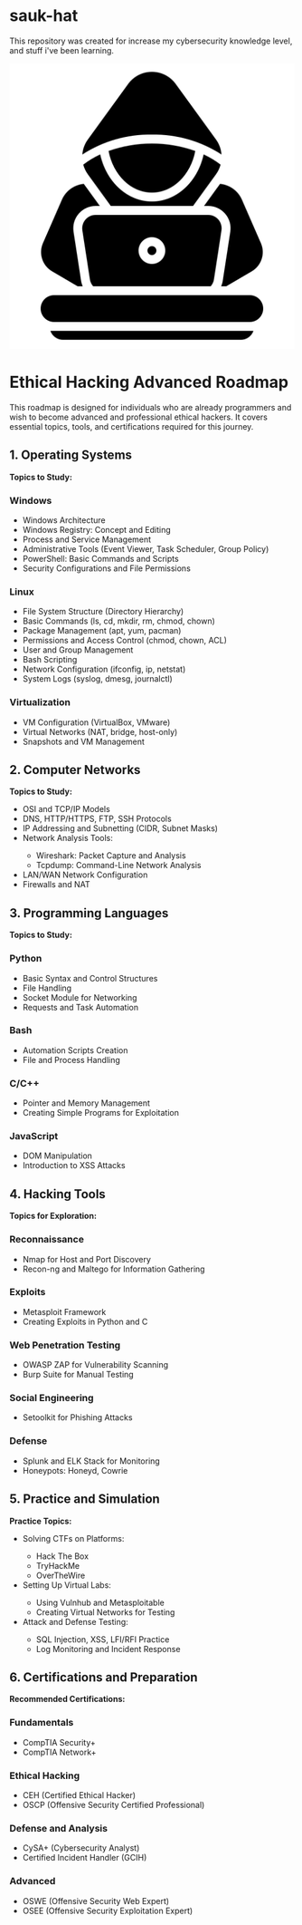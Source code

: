 # sauk-hat
This repository was created for increase my cybersecurity knowledge level, and stuff i've been learning.

<!DOCTYPE html>
<html lang="en">
<head>
    <meta charset="UTF-8">
    <meta name="viewport" content="width=device-width, initial-scale=1.0">
</head>
<body>
<p align="center">
  <img src="assets/iconRepo.png">
</p>
<h1>Ethical Hacking Advanced Roadmap</h1>
<p>This roadmap is designed for individuals who are already programmers and wish to become advanced and professional ethical hackers. It covers essential topics, tools, and certifications required for this journey.</p>

<h2>1. Operating Systems</h2>
<p><strong>Topics to Study:</strong></p>

<h3>Windows</h3>
<ul>
    <li>Windows Architecture</li>
    <li>Windows Registry: Concept and Editing</li>
    <li>Process and Service Management</li>
    <li>Administrative Tools (Event Viewer, Task Scheduler, Group Policy)</li>
    <li>PowerShell: Basic Commands and Scripts</li>
    <li>Security Configurations and File Permissions</li>
</ul>

<h3>Linux</h3>
<ul>
    <li>File System Structure (Directory Hierarchy)</li>
    <li>Basic Commands (ls, cd, mkdir, rm, chmod, chown)</li>
    <li>Package Management (apt, yum, pacman)</li>
    <li>Permissions and Access Control (chmod, chown, ACL)</li>
    <li>User and Group Management</li>
    <li>Bash Scripting</li>
    <li>Network Configuration (ifconfig, ip, netstat)</li>
    <li>System Logs (syslog, dmesg, journalctl)</li>
</ul>

<h3>Virtualization</h3>
<ul>
    <li>VM Configuration (VirtualBox, VMware)</li>
    <li>Virtual Networks (NAT, bridge, host-only)</li>
    <li>Snapshots and VM Management</li>
</ul>

<h2>2. Computer Networks</h2>
<p><strong>Topics to Study:</strong></p>
<ul>
    <li>OSI and TCP/IP Models</li>
    <li>DNS, HTTP/HTTPS, FTP, SSH Protocols</li>
    <li>IP Addressing and Subnetting (CIDR, Subnet Masks)</li>
    <li>Network Analysis Tools:</li>
    <ul>
        <li>Wireshark: Packet Capture and Analysis</li>
        <li>Tcpdump: Command-Line Network Analysis</li>
    </ul>
    <li>LAN/WAN Network Configuration</li>
    <li>Firewalls and NAT</li>
</ul>

<h2>3. Programming Languages</h2>
<p><strong>Topics to Study:</strong></p>

<h3>Python</h3>
<ul>
    <li>Basic Syntax and Control Structures</li>
    <li>File Handling</li>
    <li>Socket Module for Networking</li>
    <li>Requests and Task Automation</li>
</ul>

<h3>Bash</h3>
<ul>
    <li>Automation Scripts Creation</li>
    <li>File and Process Handling</li>
</ul>

<h3>C/C++</h3>
<ul>
    <li>Pointer and Memory Management</li>
    <li>Creating Simple Programs for Exploitation</li>
</ul>

<h3>JavaScript</h3>
<ul>
    <li>DOM Manipulation</li>
    <li>Introduction to XSS Attacks</li>
</ul>

<h2>4. Hacking Tools</h2>
<p><strong>Topics for Exploration:</strong></p>

<h3>Reconnaissance</h3>
<ul>
    <li>Nmap for Host and Port Discovery</li>
    <li>Recon-ng and Maltego for Information Gathering</li>
</ul>

<h3>Exploits</h3>
<ul>
    <li>Metasploit Framework</li>
    <li>Creating Exploits in Python and C</li>
</ul>

<h3>Web Penetration Testing</h3>
<ul>
    <li>OWASP ZAP for Vulnerability Scanning</li>
    <li>Burp Suite for Manual Testing</li>
</ul>

<h3>Social Engineering</h3>
<ul>
    <li>Setoolkit for Phishing Attacks</li>
</ul>

<h3>Defense</h3>
<ul>
    <li>Splunk and ELK Stack for Monitoring</li>
    <li>Honeypots: Honeyd, Cowrie</li>
</ul>

<h2>5. Practice and Simulation</h2>
<p><strong>Practice Topics:</strong></p>
<ul>
    <li>Solving CTFs on Platforms:</li>
    <ul>
        <li>Hack The Box</li>
        <li>TryHackMe</li>
        <li>OverTheWire</li>
    </ul>
    <li>Setting Up Virtual Labs:</li>
    <ul>
        <li>Using Vulnhub and Metasploitable</li>
        <li>Creating Virtual Networks for Testing</li>
    </ul>
    <li>Attack and Defense Testing:</li>
    <ul>
        <li>SQL Injection, XSS, LFI/RFI Practice</li>
        <li>Log Monitoring and Incident Response</li>
    </ul>
</ul>

<h2>6. Certifications and Preparation</h2>
<p><strong>Recommended Certifications:</strong></p>

<h3>Fundamentals</h3>
<ul>
    <li>CompTIA Security+</li>
    <li>CompTIA Network+</li>
</ul>

<h3>Ethical Hacking</h3>
<ul>
    <li>CEH (Certified Ethical Hacker)</li>
    <li>OSCP (Offensive Security Certified Professional)</li>
</ul>

<h3>Defense and Analysis</h3>
<ul>
    <li>CySA+ (Cybersecurity Analyst)</li>
    <li>Certified Incident Handler (GCIH)</li>
</ul>

<h3>Advanced</h3>
<ul>
    <li>OSWE (Offensive Security Web Expert)</li>
    <li>OSEE (Offensive Security Exploitation Expert)</li>
</ul>

</body>
</html>



